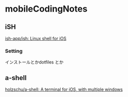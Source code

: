 # mobileCodingNotes

## iSH

[ish-app/ish: Linux shell for iOS](https://github.com/ish-app/ish)

### Setting

インストールとかdotfiles とか


## a-shell

[holzschu/a-shell: A terminal for iOS, with multiple windows](https://github.com/holzschu/a-shell)


